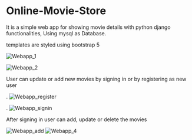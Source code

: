 # Online-Movie-Store
It is a simple web app for showing movie details with python django functionalities, Using mysql as Database.

templates are styled using bootstrap 5

![Webapp_1](https://user-images.githubusercontent.com/113712434/205440769-7d9c85e4-af7e-4f7c-af80-cb47648678c2.png)

![Webapp_2](https://user-images.githubusercontent.com/113712434/205440802-d83dc850-fb5d-44d5-bbba-6c5f18c7d1eb.png)



User can update or add new movies by 
signing in or by registering as new user

.
![Webapp_register](https://user-images.githubusercontent.com/113712434/205440890-8bb3bce9-7c87-4c83-b838-b6b88d6bf054.png)

.
![Webapp_signin](https://user-images.githubusercontent.com/113712434/205441008-3399278c-a38f-4717-90bd-adc8cafe0e2c.png)


After signing in user can add, update or delete the movies 


![Webapp_add](https://user-images.githubusercontent.com/113712434/205441109-ac795e6c-7fff-4088-b57a-67cbd9f23d71.png)
![Webapp_4](https://user-images.githubusercontent.com/113712434/205441115-b78b1046-fec9-4a26-801b-4f1c3439bba5.png)

